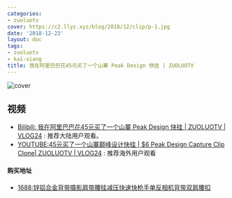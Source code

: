 ```yaml
---
categories:
- zuoluotv
cover: https://c2.llyz.xyz/blog/2018/12/clip/p-1.jpg
date: '2018-12-23'
layout: doc
tags:
- zuoluotv
- kai-xiang
title: 我在阿里巴巴花45元买了一个山寨 Peak Design 快挂 | ZUOLUOTV
---
```


![cover](https://c2.llyz.xyz/blog/2018/12/clip/p-1.jpg)

## 视频

- [Bilibili: 我在阿里巴巴花45元买了一个山寨 Peak Design 快挂 | ZUOLUOTV | VLOG24](https://space.bilibili.com/7388950?) : 推荐大陆用户观看。
- [YOUTUBE:45元买了一个山寨巅峰设计快挂 | $6 Peak Design Capture Clip Clone| ZUOLUOTV | VLOG24](https://www.youtube.com/watch?v=Rb2l4e-jEXI) : 推荐海外用户观看

#### 购买地址

- [1688:锌铝合金背带摄影肩带腰挂减压快速快枪手单反相机背带双肩腰扣](https://detail.1688.com/offer/562993005682.html?spm=a360q.8274423.1130995625.21.49c84c9aE5jtAq)
